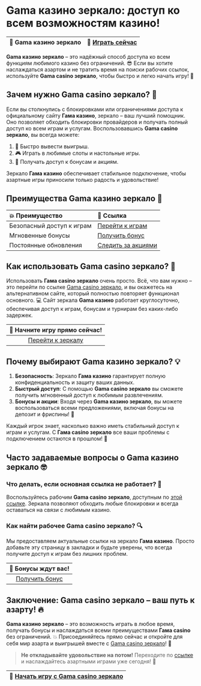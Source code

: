 # Gama казино зеркало: доступ ко всем возможностям казино!

| 🎲 **Gama казино зеркало** | 🔗 [Играть сейчас](https://brandplay.link/zrZpLFTP) |
|:------------------------:|:--------------------------------:|

**Gama казино зеркало** – это надёжный способ доступа ко всем функциям любимого казино без ограничений. 😎 Если вы хотите наслаждаться азартом и не тратить время на поиски рабочих ссылок, используйте **Gama casino зеркало**, чтобы быстро и легко начать игру! 🎰

## Зачем нужно Gama casino зеркало? 🤔

Если вы столкнулись с блокировками или ограничениями доступа к официальному сайту **Гама казино**, зеркало – ваш лучший помощник. Оно позволяет обходить блокировки провайдеров и получать полный доступ ко всем играм и услугам. Воспользовавшись **Gama casino зеркало**, вы всегда можете:

1. 💸 Быстро вывести выигрыш.
2. 🎮 Играть в любимые слоты и настольные игры.
3. 🎁 Получать доступ к бонусам и акциям.

Зеркало **Гама казино** обеспечивает стабильное подключение, чтобы азартные игры приносили только радость и удовольствие!

## Преимущества Gama казино зеркало 🎯

| 💥 Преимущество | 📌 Ссылка |
|:---------------|:----------|
| Безопасный доступ к играм | [Перейти к играм](https://brandplay.link/zrZpLFTP) |
| Мгновенные бонусы | [Получить бонус](https://brandplay.link/zrZpLFTP) |
| Постоянные обновления | [Следить за акциями](https://brandplay.link/zrZpLFTP) |

## Как использовать Gama casino зеркало? 🔄

Использовать **Гама casino зеркало** очень просто. Всё, что вам нужно – это перейти по ссылке [Gama casino зеркало](https://brandplay.link/zrZpLFTP), и вы окажетесь на альтернативном сайте, который полностью повторяет функционал основного. 💻 Сайт зеркала **Gama казино** работает круглосуточно, обеспечивая доступ к играм, бонусам и турнирам без каких-либо задержек.

| 🚀 Начните игру прямо сейчас! |
|:-----------------------------:|
| [Перейти к зеркалу](https://brandplay.link/zrZpLFTP) |

## Почему выбирают Gama казино зеркало? 💡

1. **Безопасность**: Зеркало **Гама казино** гарантирует полную конфиденциальность и защиту ваших данных.
2. **Быстрый доступ**: С помощью **Gama casino зеркало** вы сможете получить мгновенный доступ к любимым развлечениям.
3. **Бонусы и акции**: Входя через **Gama казино зеркало**, вы можете воспользоваться всеми предложениями, включая бонусы на депозит и фриспины! 🎁

Каждый игрок знает, насколько важно иметь стабильный доступ к играм и услугам. С **Гама casino зеркало** все ваши проблемы с подключением остаются в прошлом! 🚀

## Часто задаваемые вопросы о Gama казино зеркало 🤓

### Что делать, если основная ссылка не работает? 🔗

Воспользуйтесь рабочим **Gama casino зеркало**, доступным по [этой ссылке](https://brandplay.link/zrZpLFTP). Зеркала позволяют обходить любые блокировки и всегда оставаться на связи с любимым казино.

### Как найти рабочее Gama casino зеркало? 🔍

Мы предоставляем актуальные ссылки на зеркало **Гама казино**. Просто добавьте эту страницу в закладки и будьте уверены, что всегда получите доступ к играм без лишних проблем.

| 🎁 Бонусы ждут вас! |
|:------------------:|
| [Получить бонус](https://brandplay.link/zrZpLFTP) |

## Заключение: Gama casino зеркало – ваш путь к азарту! 🔥

**Gama казино зеркало** – это возможность играть в любое время, получать бонусы и наслаждаться всеми преимуществами **Гама casino** без ограничений. 💥 Присоединяйтесь прямо сейчас и откройте для себя мир азарта и выигрышей вместе с [Gama casino зеркало](https://brandplay.link/zrZpLFTP)! 🌟

> **Не откладывайте удовольствие на потом!** Переходите по [ссылке](https://brandplay.link/zrZpLFTP) и наслаждайтесь азартными играми уже сегодня! 🎰

| 🔗 [Начать игру с Gama casino зеркало](https://brandplay.link/zrZpLFTP) |
|:----------------------------------------------:|
